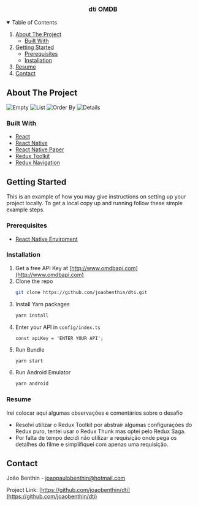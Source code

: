 <p align="center">
  <h3 align="center">dti OMDB</h3>
</p>



<details open="open">
  <summary>Table of Contents</summary>
  <ol>
    <li>
      <a href="#about-the-project">About The Project</a>
      <ul>
        <li><a href="#built-with">Built With</a></li>
      </ul>
    </li>
    <li>
      <a href="#getting-started">Getting Started</a>
      <ul>
        <li><a href="#prerequisites">Prerequisites</a></li>
        <li><a href="#installation">Installation</a></li>
      </ul>
    </li>
    <li><a href="#resume">Resume</a></li>
    <li><a href="#contact">Contact</a></li>
  </ol>
</details>



<!-- ABOUT THE PROJECT -->
## About The Project

<img src="images/empty.jpg" alt="Empty">
<img src="images/list.jpg" alt="List">
<img src="images/orderby.jpg" alt="Order By">
<img src="images/details.jpg" alt="Details">



### Built With

* [React](https://pt-br.reactjs.org/)
* [React Native](https://reactnative.dev/)
* [React Native Paper](https://callstack.github.io/react-native-paper/)
* [Redux Toolkit](https://redux-toolkit.js.org/)
* [Redux Navigation](https://reactnavigation.org/)



## Getting Started

This is an example of how you may give instructions on setting up your project locally.
To get a local copy up and running follow these simple example steps.

### Prerequisites

* [React Native Enviroment](https://reactnative.dev/docs/environment-setup)

### Installation

1. Get a free API Key at [http://www.omdbapi.com](http://www.omdbapi.com)
2. Clone the repo
   ```sh
   git clone https://github.com/joaobenthin/dti.git
   ```
3. Install Yarn packages
   ```sh
   yarn install
   ```
4. Enter your API in `config/index.ts`
   ```JS
   const apiKey = 'ENTER YOUR API';
   ```
5. Run Bundle
   ```sh
   yarn start
   ```
5. Run Android Emulator
   ```sh
   yarn android
   ```



### Resume
Irei colocar aqui algumas observações e comentários sobre o desafio

* Resolvi utilizar o Redux Toolkit por abstrair algumas configurações do Redux puro, tentei usar o Redux Thunk mas optei pelo Redux Saga.
* Por falta de tempo decidi não utilizar a requisição onde pega os detalhes do filme e simplifiquei com apenas uma requisição.



## Contact

João Benthin - joaopaulobenthin@hotmail.com

Project Link: [https://github.com/joaobenthin/dti](https://github.com/joaobenthin/dti)
